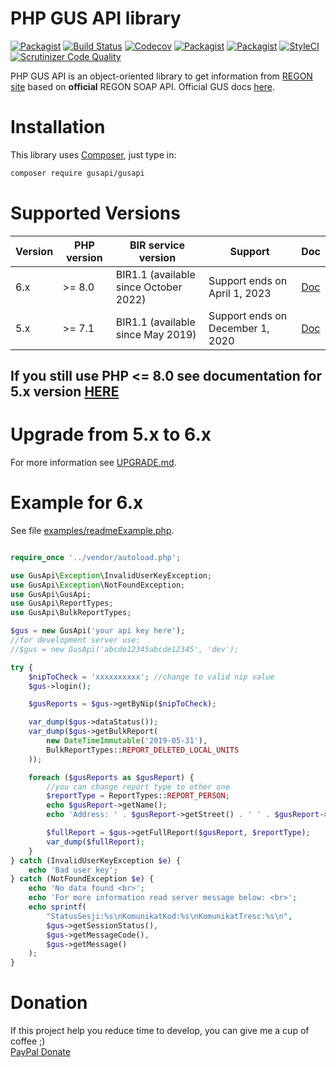 PHP GUS API library
===================
[![Packagist](https://img.shields.io/packagist/l/gusapi/gusapi.svg)](https://packagist.org/packages/gusapi/gusapi)
[![Build Status](https://travis-ci.org/johnzuk/GusApi.svg?branch=master)](https://travis-ci.org/johnzuk/GusApi)
[![Codecov](https://img.shields.io/codecov/c/github/johnzuk/GusApi/master.svg)](https://codecov.io/gh/johnzuk/GusApi)
[![Packagist](https://img.shields.io/packagist/v/gusapi/gusapi.svg)](https://packagist.org/packages/gusapi/gusapi)
[![Packagist](https://img.shields.io/packagist/dt/gusapi/gusapi.svg)](https://packagist.org/packages/gusapi/gusapi)
[![StyleCI](https://styleci.io/repos/30836493/shield?branch=master)](https://styleci.io/repos/30836493)
[![Scrutinizer Code Quality](https://scrutinizer-ci.com/g/johnzuk/GusApi/badges/quality-score.png?b=master)](https://scrutinizer-ci.com/g/johnzuk/GusApi/?branch=master)

PHP GUS API is an object-oriented library to get information from [REGON site](https://api.stat.gov.pl/Home/RegonApi) based on **official** REGON SOAP API.
Official GUS docs [here](https://api.stat.gov.pl/Home/RegonApi).

Installation
======================
This library uses [Composer](https://packagist.org/packages/gusapi/gusapi), just type in:
```bash
composer require gusapi/gusapi
```

Supported Versions
==================
| Version | PHP version | BIR service version                   | Support                          | Doc  |
|---------|-------------|---------------------------------------|----------------------------------|------|
| 6.x     | >= 8.0      | BIR1.1 (available since October 2022) | Support ends on April 1, 2023    | [Doc](https://github.com/johnzuk/GusApi/blob/master/README.md)|
| 5.x     | >= 7.1      | BIR1.1 (available since May 2019)     | Support ends on December 1, 2020 | [Doc](https://github.com/johnzuk/GusApi/blob/5.0.0/README.md)|

If you still use PHP <= 8.0 see documentation for 5.x version [HERE](https://github.com/johnzuk/GusApi/blob/5.0.0/README.md)
-------------------
Upgrade from 5.x to 6.x
=========================
For more information see [UPGRADE.md](UPGRADE.md).


Example for 6.x
======================
See file [examples/readmeExample.php](examples/readmeExample.php).

```php

require_once '../vendor/autoload.php';

use GusApi\Exception\InvalidUserKeyException;
use GusApi\Exception\NotFoundException;
use GusApi\GusApi;
use GusApi\ReportTypes;
use GusApi\BulkReportTypes;

$gus = new GusApi('your api key here');
//for development server use:
//$gus = new GusApi('abcde12345abcde12345', 'dev');

try {
    $nipToCheck = 'xxxxxxxxxx'; //change to valid nip value
    $gus->login();

    $gusReports = $gus->getByNip($nipToCheck);

    var_dump($gus->dataStatus());
    var_dump($gus->getBulkReport(
        new DateTimeImmutable('2019-05-31'),
        BulkReportTypes::REPORT_DELETED_LOCAL_UNITS
    ));

    foreach ($gusReports as $gusReport) {
        //you can change report type to other one
        $reportType = ReportTypes::REPORT_PERSON;
        echo $gusReport->getName();
        echo 'Address: ' . $gusReport->getStreet() . ' ' . $gusReport->getPropertyNumber() . '/' . $gusReport->getApartmentNumber();

        $fullReport = $gus->getFullReport($gusReport, $reportType);
        var_dump($fullReport);
    }
} catch (InvalidUserKeyException $e) {
    echo 'Bad user key';
} catch (NotFoundException $e) {
    echo 'No data found <br>';
    echo 'For more information read server message below: <br>';
    echo sprintf(
        "StatusSesji:%s\nKomunikatKod:%s\nKomunikatTresc:%s\n",
        $gus->getSessionStatus(),
        $gus->getMessageCode(),
        $gus->getMessage()
    );
}

```

Donation
======================
If this project help you reduce time to develop, you can give me a cup of coffee ;)  
[PayPal Donate](https://www.paypal.me/johnzuk)
